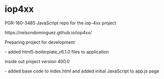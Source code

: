 # iop4xx
PGR-160-3485 JavaScript repo for the iop-4xx project

<p>https://nelsondominguez.github.io/iop4xx/</p>

<p>Preparing project for development</p>

<p>- added html5-boilerplate_v6.1.0 files to application</p>

<p>inside out project version 400.0</p>

<p>- added base code to index.html and added initial JavaScript to app.js page</p>
